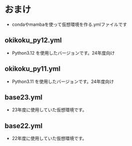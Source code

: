# おまけ
- condaやmambaを使って仮想環境を作る.ymlファイルです

## okikoku_py12.yml
- Python3.12 を使用したバージョンです。24年度向け

## okikoku_py11.yml
- Python3.11 を使用したバージョンです。24年度向け

## base23.yml
- 23年度に使用していた仮想環境です。

## base22.yml
- 22年度に使用していた仮想環境です。
